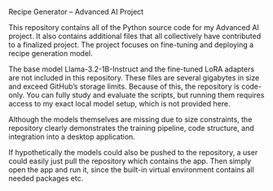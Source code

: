 Recipe Generator – Advanced AI Project

This repository contains all of the Python source code for my Advanced AI project.
It also contains additional files that all collectively have contributed to a finalized project.
The project focuses on fine-tuning and deploying a recipe generation model.

The base model Llama-3.2-1B-Instruct and the fine-tuned LoRA adapters are not included in this repository.
These files are several gigabytes in size and exceed GitHub’s storage limits.
Because of this, the repository is code-only. You can fully study and evaluate the scripts, but running them requires access to my exact local model setup, which is not provided here.

Although the models themselves are missing due to size constraints, the repository clearly demonstrates the training pipeline, code structure, and integration into a desktop application.

If hypothetically the models could also be pushed to the repository, a user could easily just pull the repository which contains the app. Then simply open the app and run it, since the built-in virtual environment contains all needed packages etc.